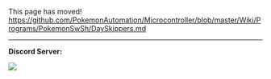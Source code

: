 This page has moved! https://github.com/PokemonAutomation/Microcontroller/blob/master/Wiki/Programs/PokemonSwSh/DaySkippers.md

<hr>

**Discord Server:** 

[<img src="https://canary.discordapp.com/api/guilds/695809740428673034/widget.png?style=banner2">](https://discord.gg/cQ4gWxN)


